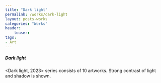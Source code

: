 ```yaml
---
title: "Dark light"
permalink: /works/dark-light
layout: posts-works
categories: "Works"
header:
    teaser:
tags:
- Art
--- 
```


##### Dark light
<Dark light, 2023> series consists of 10 artworks.
Strong contrast of light and shadow is shown.

<!-- <section>
    <div class="carousel">
        <div class="carousel__thumbnails">
            <a href="#slide1"><img src="/assets/img/2023-dark-light/aq.png" width="75" height="75" alt="Thumbnail 1"></a>
            <a href="#slide2"><img src="/assets/img/2023-dark-light/bq.png" width="75" height="75" alt="Thumbnail 2"></a>
            <a href="#slide3"><img src="/assets/img/2023-dark-light/cq.png" width="75" height="75" alt="Thumbnail 3"></a>
            <a href="#slide4"><img src="/assets/img/2023-dark-light/dq.png" width="75" height="75" alt="Thumbnail 4"></a>
            <a href="#slide5"><img src="/assets/img/2023-dark-light/eq.png" width="75" height="75" lt="Thumbnail 5"></a>
            <a href="#slide6"><img src="/assets/img/2023-dark-light/fq.png" width="75" height="75" lt="Thumbnail 6"></a>
            <a href="#slide7"><img src="/assets/img/2023-dark-light/gq.png" width="75" height="75" alt="Thumbnail 6"></a>
            <a href="#slide8"><img src="/assets/img/2023-dark-light/hq.png" width="75" height="75" alt="Thumbnail 6"></a>
            <a href="#slide9"><img src="/assets/img/2023-dark-light/iq.png" width="75" height="75" alt="Thumbnail 6"></a>
            <a href="#slide10"><img src="/assets/img/2023-dark-light/jq.png" width="75" height="75" alt="Thumbnail 6"></a>
        </div>
        <div class="carousel__slides">
            <div class="carousel__slide" id="slide1">
                <img src= "/assets/img/2023-dark-light/a.png" alt="Tim Marshall" loading="lazy">
                <figcaption>Jiwon Kim, <> Digital drawing, 1428×1000(px)</figcaption>
            </div>
            <div class="carousel__slide" id="slide2">
                <img src="/assets/img/2023-dark-light/b.png" alt="Christian Joudrey" loading="lazy">
                <figcaption>Jiwon Kim, <> Digital drawing, 2400×3200(px)</figcaption>
            </div>
            <div class="carousel__slide" id="slide3">
                <img src="/assets/img/2023-dark-light/c.png" alt="Steve Carter" loading="lazy">
                <figcaption>Jiwon Kim, <> Digital drawing, 4000×2000(px)</figcaption>
            </div>
            <div class="carousel__slide" id="slide4">
                <img src="/assets/img/2023-dark-light/d.png" alt="Aleksandra Boguslawska" loading="lazy">
                <figcaption>Jiwon Kim, <> Digital drawing, 4000×2000(px)</figcaption>
            </div>
            <div class="carousel__slide" id="slide5">
                <img src="/assets/img/2023-dark-light/e.png" alt="Rosan Harmens" loading="lazy">
                <figcaption>Jiwon Kim, <> Digital drawing, 3072×2048(px)</figcaption>
            </div>
            <div class="carousel__slide" id="slide6">
                <img src="/assets/img/2023-dark-light/f.png" alt="Annie Spratt" loading="lazy">
                <figcaption>Jiwon Kim, <> Digital drawing, 2000×6000(px)</figcaption>
            </div>
             <div class="carousel__slide" id="slide7">
                <img src="/assets/img/2023-dark-light/g.png" alt="Annie Spratt" loading="lazy">
                <figcaption>Jiwon Kim, <> Digital drawing, 2048×2048(px)</figcaption>
            </div>
             <div class="carousel__slide" id="slide8">
                <img src="/assets/img/2023-dark-light/h.png" alt="Annie Spratt" loading="lazy">
                <figcaption>Jiwon Kim, <> Digital drawing, 4000×4000(px)</figcaption>
            </div>
             <div class="carousel__slide" id="slide9">
                <img src="/assets/img/2023-dark-light/i.png" alt="Annie Spratt" loading="lazy">
                <figcaption>Jiwon Kim, <> Digital drawing, 2480×3506(px)</figcaption>
            </div>
             <div class="carousel__slide" id="slide10">
                <img src="/assets/img/2023-dark-light/j.png" alt="Annie Spratt" loading="lazy">
                <figcaption>Jiwon Kim, <> Digital drawing, 2480×3506(px)</figcaption>
            </div>
        </div>
    </div>
</section> -->

